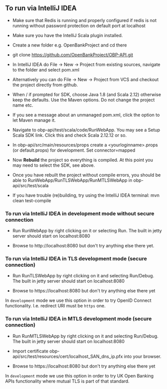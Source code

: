 ## To run via IntelliJ IDEA

* Make sure that Redis is running and properly configured if redis is not running without password protection on default port at localhost

* Make sure you have the IntelliJ Scala plugin installed.

* Create a new folder e.g. OpenBankProject and cd there

* git clone https://github.com/OpenBankProject/OBP-API.git

* In IntelliJ IDEA do File -> New -> Project from existing sources, navigate to the folder and select pom.xml

* Alternatively you can do File -> New -> Project from VCS and checkout the project directly from github.

* When / if prompted for SDK, choose Java 1.8 (and Scala 2.12) otherwise keep the defaults. Use the Maven options. Do not change the project name etc.

* If you see a message about an unmanaged pom.xml, click the option to let Maven manage it.

* Navigate to obp-api/test/scala/code/RunWebApp. You may see a Setup Scala SDK link. Click this and check Scala 2.12.12 or so.

* In obp-api/src/main/resources/props create a \<yourloginname\>.props (or default.props) for development. Set connector=mapped

* Now **Rebuild** the project so everything is compiled. At this point you may need to select the SDK, see above.

* Once you have rebuilt the project without compile errors, you should be able to RunWebApp/RunTLSWebApp/RunMTLSWebApp in obp-api/src/test/scala

* If you have trouble (re)building, try using the IntelliJ IDEA terminal: mvn clean test-compile

### To run via IntelliJ IDEA in development mode without secure connection

* Run RunWebApp by right clicking on it or selecting Run. The built in jetty server should start on localhost:8080

* Browse to http://localhost:8080 but don't try anything else there yet.

### To run via IntelliJ IDEA in TLS development mode (secure connection)

* Run RunTLSWebApp by right clicking on it and selecting Run/Debug. The built in jetty server should start on localhost:8080

* Browse to https://localhost:8080 but don't try anything else there yet

In `development` mode we use this option in order to try OpenID Connect functionality. I.e. redirect URI must be `https` one. 

### To run via IntelliJ IDEA in MTLS development mode (secure connection)

* Run RunMTLSWebApp by right clicking on it and selecting Run/Debug. The built in jetty server should start on localhost:8080

* Import certificate obp-api/src/test/resources/cert/localhost_SAN_dns_ip.pfx into your browser.

* Browse to https://localhost:8080 but don't try anything else there yet

In `development` mode we use this option in order to try UK Open Banking APIs functionality where mutual TLS is part of that standard.
